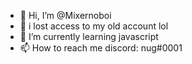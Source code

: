 - 👋 Hi, I’m @Mixernoboi
- 👀 i lost access to my old account lol
- 🌱 I’m currently learning javascript
- 📫 How to reach me discord: nug#0001

<!---
Mixernoboi/Mixernoboi is a ✨ special ✨ repository because its `README.md` (this file) appears on your GitHub profile.
You can click the Preview link to take a look at your changes.
--->

